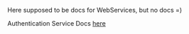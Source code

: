 Here supposed to be docs for WebServices, but no docs =)

Authentication Service Docs [here](authentication-service.md)